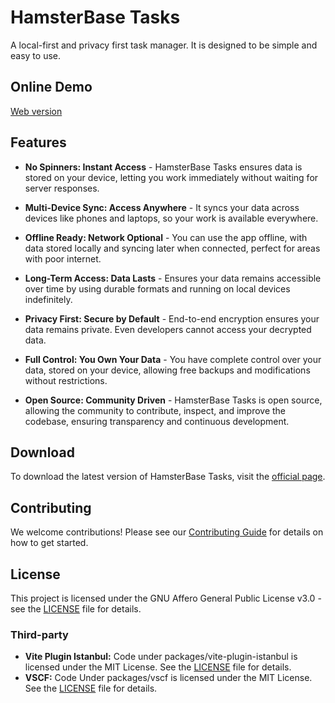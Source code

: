 # HamsterBase Tasks

A local-first and privacy first task manager. It is designed to be simple and easy to use.

## Online Demo

[Web version](https://tasks-app.hamsterbase.com/)

## Features

- **No Spinners: Instant Access** - HamsterBase Tasks ensures data is stored on your device, letting you work immediately without waiting for server responses.

- **Multi-Device Sync: Access Anywhere** - It syncs your data across devices like phones and laptops, so your work is available everywhere.

- **Offline Ready: Network Optional** - You can use the app offline, with data stored locally and syncing later when connected, perfect for areas with poor internet.

- **Long-Term Access: Data Lasts** - Ensures your data remains accessible over time by using durable formats and running on local devices indefinitely.

- **Privacy First: Secure by Default** - End-to-end encryption ensures your data remains private. Even developers cannot access your decrypted data.

- **Full Control: You Own Your Data** - You have complete control over your data, stored on your device, allowing free backups and modifications without restrictions.

- **Open Source: Community Driven** - HamsterBase Tasks is open source, allowing the community to contribute, inspect, and improve the codebase, ensuring transparency and continuous development.

## Download

To download the latest version of HamsterBase Tasks, visit the [official page](https://tasks.hamsterbase.com/).

## Contributing

We welcome contributions! Please see our [Contributing Guide](CONTRIBUTING.md) for details on how to get started.

## License

This project is licensed under the GNU Affero General Public License v3.0 - see the [LICENSE](LICENSE) file for details.

### Third-party

- **Vite Plugin Istanbul:** Code under packages/vite-plugin-istanbul is licensed under the MIT License. See the [LICENSE](src/packages/vite-plugin-istanbul/license) file for details.
- **VSCF:** Code Under packages/vscf is licensed under the MIT License. See the [LICENSE](src/packages/vscf/License) file for details.
